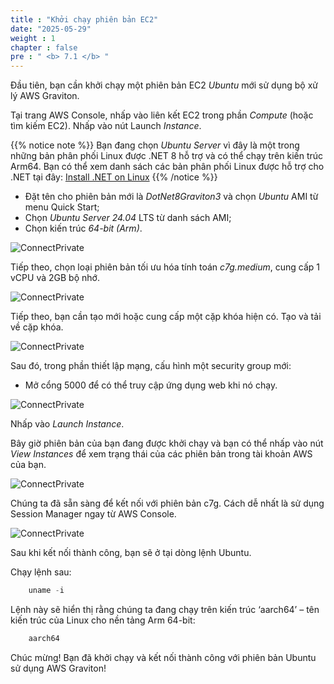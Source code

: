 ```yaml
---
title : "Khởi chạy phiên bản EC2"
date: "2025-05-29"
weight : 1
chapter : false
pre : " <b> 7.1 </b> "
---
```



Đầu tiên, bạn cần khởi chạy một phiên bản EC2 *Ubuntu* mới sử dụng bộ xử lý AWS Graviton.

Tại trang AWS Console, nhấp vào liên kết EC2 trong phần *Compute* (hoặc tìm kiếm EC2). Nhấp vào nút Launch *Instance*.

{{% notice note %}}
Bạn đang chọn *Ubuntu Server* vì đây là một trong những bản phân phối Linux được .NET 8 hỗ trợ và có thể chạy trên kiến trúc Arm64. Bạn có thể xem danh sách các bản phân phối Linux được hỗ trợ cho .NET tại đây: [Install .NET on Linux](https://learn.microsoft.com/en-us/dotnet/core/install/linux) 
{{% /notice %}}

- Đặt tên cho phiên bản mới là *DotNet8Graviton3* và chọn *Ubuntu* AMI từ menu Quick Start;
- Chọn *Ubuntu Server 24.04* LTS từ danh sách AMI;
- Chọn kiến trúc *64-bit (Arm)*.

![ConnectPrivate](/images/7-Graviton/7.1.png)

Tiếp theo, chọn loại phiên bản tối ưu hóa tính toán *c7g.medium*, cung cấp 1 vCPU và 2GB bộ nhớ.

![ConnectPrivate](/images/7-Graviton/7.2.png)

Tiếp theo, bạn cần tạo mới hoặc cung cấp một cặp khóa hiện có. Tạo và tải về cặp khóa.

![ConnectPrivate](/images/7-Graviton/7.2.1.png)

Sau đó, trong phần thiết lập mạng, cấu hình một security group mới:

- Mở cổng 5000 để có thể truy cập ứng dụng web khi nó chạy.

![ConnectPrivate](/images/7-Graviton/7.3.png)

Nhấp vào *Launch Instance*.

Bây giờ phiên bản của bạn đang được khởi chạy và bạn có thể nhấp vào nút *View Instances* để xem trạng thái của các phiên bản trong tài khoản AWS của bạn.

![ConnectPrivate](/images/7-Graviton/7.4.png)

Chúng ta đã sẵn sàng để kết nối với phiên bản c7g. Cách dễ nhất là sử dụng Session Manager ngay từ AWS Console.

![ConnectPrivate](/images/7-Graviton/7.5.png)

Sau khi kết nối thành công, bạn sẽ ở tại dòng lệnh Ubuntu.

Chạy lệnh sau:

```csharp
    uname -i
```

Lệnh này sẽ hiển thị rằng chúng ta đang chạy trên kiến trúc ‘aarch64’ – tên kiến trúc của Linux cho nền tảng Arm 64-bit:

```csharp
    aarch64
```

Chúc mừng! Bạn đã khởi chạy và kết nối thành công với phiên bản Ubuntu sử dụng AWS Graviton!
